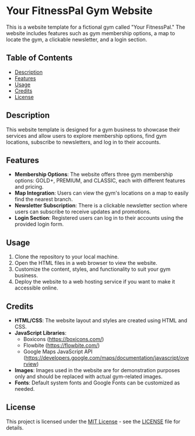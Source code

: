 # Your FitnessPal Gym Website

This is a website template for a fictional gym called "Your FitnessPal." The website includes features such as gym membership options, a map to locate the gym, a clickable newsletter, and a login section.

## Table of Contents

- [Description](#description)
- [Features](#features)
- [Usage](#usage)
- [Credits](#credits)
- [License](#license)

## Description

This website template is designed for a gym business to showcase their services and allow users to explore membership options, find gym locations, subscribe to newsletters, and log in to their accounts.

## Features

- **Membership Options**: The website offers three gym membership options: GOLD+, PREMIUM, and CLASSIC, each with different features and pricing.
- **Map Integration**: Users can view the gym's locations on a map to easily find the nearest branch.
- **Newsletter Subscription**: There is a clickable newsletter section where users can subscribe to receive updates and promotions.
- **Login Section**: Registered users can log in to their accounts using the provided login form.

## Usage

1. Clone the repository to your local machine.
2. Open the HTML files in a web browser to view the website.
3. Customize the content, styles, and functionality to suit your gym business.
4. Deploy the website to a web hosting service if you want to make it accessible online.

## Credits

- **HTML/CSS**: The website layout and styles are created using HTML and CSS.
- **JavaScript Libraries**:
  - Boxicons (https://boxicons.com/)
  - Flowbite (https://flowbite.com/)
  - Google Maps JavaScript API (https://developers.google.com/maps/documentation/javascript/overview)
- **Images**: Images used in the website are for demonstration purposes only and should be replaced with actual gym-related images.
- **Fonts**: Default system fonts and Google Fonts can be customized as needed.

## License

This project is licensed under the [MIT License](https://opensource.org/licenses/MIT) - see the [LICENSE](LICENSE) file for details.
